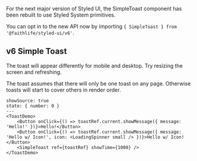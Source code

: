 For the next major version of Styled UI, the SimpleToast component has been rebuilt to use Styled System primitives.

You can opt in to the new API now by importing `{ SimpleToast } from '@faithlife/styled-ui/v6'`.

## v6 Simple Toast

The toast will appear differently for mobile and desktop. Try resizing the screen and refreshing.

The toast assumes that there will only be one toast on any page. Otherwise toasts will start to cover others in render order.

```react
showSource: true
state: { number: 0 }
---
<ToastDemo>
	<Button onClick={() => toastRef.current.showMessage({ message: 'Hello!' })}>Hello!</Button>
	<Button onClick={() => toastRef.current.showMessage({ message: 'Hello w/ Icon!', icon: <LoadingSpinner small /> })}>Hello w/ Icon!</Button>
	<SimpleToast ref={toastRef} showTime={1000} />
</ToastDemo>
```
